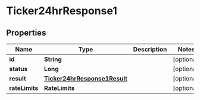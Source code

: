 

# Ticker24hrResponse1


## Properties

| Name | Type | Description | Notes |
|------------ | ------------- | ------------- | -------------|
|**id** | **String** |  |  [optional] |
|**status** | **Long** |  |  [optional] |
|**result** | [**Ticker24hrResponse1Result**](Ticker24hrResponse1Result.md) |  |  [optional] |
|**rateLimits** | **RateLimits** |  |  [optional] |



